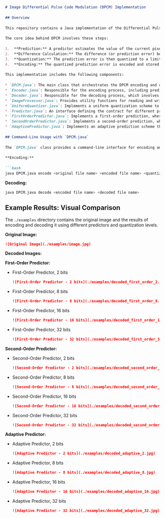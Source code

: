 ````markdown
# Image Differential Pulse Code Modulation (DPCM) Implementation

## Overview

This repository contains a Java implementation of the Differential Pulse Code Modulation (DPCM) technique for image compression. DPCM is a predictive coding method that reduces redundancy in image data by encoding the difference between the actual pixel value and a predicted value. Instead of storing the absolute intensity of each pixel, DPCM stores these smaller difference values, leading to potential compression.

The core idea behind DPCM involves these steps:

1.  **Prediction:** A predictor estimates the value of the current pixel based on the values of previously encoded (and thus, available at the decoder) neighboring pixels.
2.  **Difference Calculation:** The difference (or prediction error) between the actual pixel value and the predicted value is calculated.
3.  **Quantization:** The prediction error is then quantized to a limited number of levels. This is a lossy step that introduces compression.
4.  **Encoding:** The quantized prediction error is encoded and stored or transmitted.

This implementation includes the following components:

* `DPCM.java`: The main class that orchestrates the DPCM encoding and decoding process. It takes command-line arguments to specify the predictor, quantization levels, and input/output file paths.
* `Encoder.java`: Responsible for the encoding process, including prediction, difference calculation, and quantization.
* `Decoder.java`: Responsible for the decoding process, which involves reversing the quantization and adding the predicted value to the received difference to reconstruct the pixel value.
* `ImageProcessor.java`: Provides utility functions for reading and writing image files (likely supporting common formats like JPG).
* `UniformQuantizer.java`: Implements a uniform quantization scheme to reduce the number of bits required to represent the prediction errors.
* `Predictor.java`: An interface defining the contract for different prediction strategies.
* `FirstOrderPredictor.java`: Implements a first-order prediction, where the predicted value of the current pixel is based on the value of its immediate neighbor (e.g., the pixel to its left).
* `SecondOrderPredictor.java`: Implements a second-order prediction, where the predicted value is based on a combination of two neighboring pixels (e.g., the pixel to the left and the pixel above).
* `AdaptivePredictor.java`: Implements an adaptive prediction scheme that likely adjusts its prediction strategy based on local image characteristics.

## Command-Line Usage with `DPCM.java`

The `DPCM.java` class provides a command-line interface for encoding and decoding images using different predictors and quantization levels.

**Encoding:**

```bash
java DPCM.java encode <original file name> <encoded file name> <quantization levels> <predictor>
````

**Decoding:**

```bash
java DPCM.java decode <encoded file name> <decoded file name>
```

## Example Results: Visual Comparison

The `./examples` directory contains the original image and the results of encoding and decoding it using different predictors and quantization levels.

**Original Image:**

```markdown
![Original Image](./examples/image.jpg)
```

**Decoded Images:**

**First-Order Predictor:**

  * First-Order Predictor, 2 bits

    ```markdown
    ![First-Order Predictor - 2 bits](./examples/decoded_first_order_2.jpg)
    ```

  * First-Order Predictor, 8 bits

    ```markdown
    ![First-Order Predictor - 8 bits](./examples/decoded_first_order_8.jpg)
    ```

  * First-Order Predictor, 16 bits

    ```markdown
    ![First-Order Predictor - 16 bits](./examples/decoded_first_order_16.jpg)
    ```

  * First-Order Predictor, 32 bits

    ```markdown
    ![First-Order Predictor - 32 bits](./examples/decoded_first_order_32.jpg)
    ```

**Second-Order Predictor:**

  * Second-Order Predictor, 2 bits

    ```markdown
    ![Second-Order Predictor - 2 bits](./examples/decoded_second_order_2.jpg)
    ```

  * Second-Order Predictor, 8 bits

    ```markdown
    ![Second-Order Predictor - 8 bits](./examples/decoded_second_order_8.jpg)
    ```

  * Second-Order Predictor, 16 bits

    ```markdown
    ![Second-Order Predictor - 16 bits](./examples/decoded_second_order_16.jpg)
    ```

  * Second-Order Predictor, 32 bits

    ```markdown
    ![Second-Order Predictor - 32 bits](./examples/decoded_second_order_32.jpg)
    ```

**Adaptive Predictor:**

  * Adaptive Predictor, 2 bits

    ```markdown
    ![Adaptive Predictor - 2 bits](./examples/decoded_adaptive_2.jpg)
    ```

  * Adaptive Predictor, 8 bits

    ```markdown
    ![Adaptive Predictor - 8 bits](./examples/decoded_adaptive_8.jpg)
    ```

  * Adaptive Predictor, 16 bits

    ```markdown
    ![Adaptive Predictor - 16 bits](./examples/decoded_adaptive_16.jpg)
    ```

  * Adaptive Predictor, 32 bits

    ```markdown
    ![Adaptive Predictor - 32 bits](./examples/decoded_adaptive_32.jpg)
    ```
